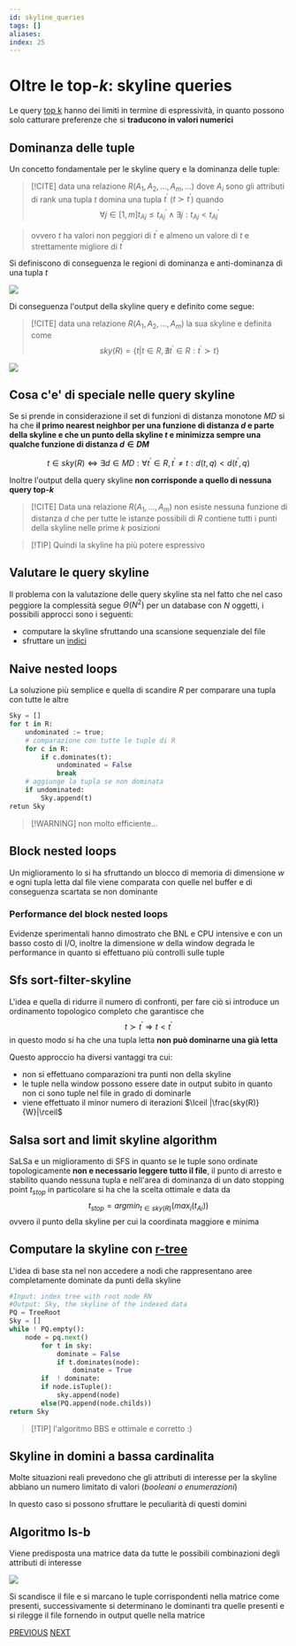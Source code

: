 ```yaml
---
id: skyline_queries
tags: []
aliases: 
index: 25
---
```


# Oltre le top-$k$: skyline queries

Le query [top k](tecnologie_basi_dati/top_k_queries.md) hanno dei limiti in termine di espressività, in quanto possono solo catturare preferenze che si **traducono in valori numerici**

## Dominanza delle tuple

Un concetto fondamentale per le skyline query e la dominanza delle tuple:

>[!CITE] data una relazione $R(A_1,A_2,...,A_m,...)$ dove $A_i$ sono gli attributi di rank una tupla $t$ domina una tupla $t^{'}$ ($t \succ t^{'}$) quando $$\forall j \in [1,m] t_{Aj} \leq t^{'}_{Aj} \land \exists j: t_{Aj} \lt t^{'}_{Aj}$$ 

>ovvero $t$ ha valori non peggiori di $t^{'}$ e almeno un valore di $t$ e strettamente migliore di $t^{'}$

Si definiscono di conseguenza le regioni di dominanza e anti-dominanza di una tupla $t$

![](tecnologie_basi_dati/Pasted%20image%2020250220161559.png)

Di conseguenza l'output della skyline query e definito come segue:

>[!CITE] data una relazione $R(A_1,A_2,...,A_m)$ la sua skyline e definita come $$sky(R) = \{t | t \in R, \nexists t^{'} \in R: t^{'} \succ t\}$$

![](tecnologie_basi_dati/Pasted%20image%2020250220162016.png)

## Cosa c'e' di speciale nelle query skyline

Se si prende in considerazione il set di funzioni di distanza monotone $MD$ si ha che **il primo nearest neighbor per una funzione di distanza $d$ e parte della skyline e  che un punto della skyline $t$ e minimizza sempre una qualche funzione di distanza $d \in DM$**

$$
t \in sky(R) \Leftrightarrow  \exists d \in MD: \forall t^{'} \in R, t^{'} \neq t: d(t,q) \lt d(t^{'},q)
$$

Inoltre l'output della query skyline **non corrisponde a quello di nessuna query top-$k$**

>[!CITE] Data una relazione $R(A_1,...,A_m)$ non esiste nessuna funzione di distanza $d$ che per tutte le istanze possibili di $R$ contiene tutti i punti della skyline nelle prime $k$ posizioni 

>[!TIP] Quindi la skyline ha più potere espressivo 

## Valutare le query skyline

Il problema con la valutazione delle query skyline sta nel fatto che nel caso peggiore la complessità segue $\Theta(N^2)$  per un database con $N$ oggetti, i possibili approcci sono i seguenti:

- computare la skyline sfruttando una scansione sequenziale del file
- sfruttare un [indici](tecnologie_basi_dati/indici.md)

## Naive nested loops

La soluzione più semplice e quella di scandire $R$ per comparare una tupla con tutte le altre

```python
Sky = []
for t in R:
	undominated := true;
	# comparazione con tutte le tuple di R
	for c in R:
		if c.dominates(t): 
			undominated = False 
			break
	# aggiunge la tupla se non dominata
	if undominated:
		Sky.append(t)
retun Sky
```
>[!WARNING] non molto efficiente...

## Block nested loops

Un miglioramento lo si ha  sfruttando un blocco di memoria di dimensione $w$  e ogni tupla letta dal file viene comparata con quelle nel buffer e di conseguenza scartata se non dominante

### Performance del block nested loops

Evidenze sperimentali hanno dimostrato che BNL e CPU intensive e con un basso costo di I/O, inoltre la dimensione $w$ della window degrada le performance in quanto  si effettuano più controlli sulle tuple

## Sfs sort-filter-skyline

L'idea e quella di ridurre il numero di confronti, per fare ciò si introduce un ordinamento topologico completo che garantisce che $$t \succ t^{'} \Rightarrow t \lt t^{'}$$ in questo modo si ha che una tupla letta **non può dominarne una già letta**

Questo approccio ha diversi vantaggi tra cui:

- non si effettuano comparazioni tra punti non della skyline
- le tuple nella window possono essere date in output subito in quanto non ci sono tuple nel file in grado di dominarle
- viene effettuato il minor numero di iterazioni $\lceil |\frac{sky(R)}{W}|\rceil$

## Salsa sort and limit skyline algorithm

SaLSa e un miglioramento di SFS in quanto se le tuple sono ordinate topologicamente **non e necessario leggere tutto il file**, il punto di arresto e stabilito quando nessuna tupla e nell'area di dominanza di un dato stopping point $t_{stop}$ in particolare si ha che la scelta ottimale e data da $$ t_{stop} = argmin_{t \in sky(R)}(max_i(t_{Ai}))$$ ovvero il punto della skyline per cui la coordinata maggiore e minima


## Computare la skyline con [r-tree](tecnologie_basi_dati/r-tree.md)

L'idea di base sta nel non accedere a nodi che rappresentano aree completamente dominate da punti della skyline

```python
#Input: index tree with root node RN
#Output: Sky, the skyline of the indexed data
PQ = TreeRoot
Sky = []
while ! PQ.empty():
	node = pq.next()
		for t in sky:
			dominate = False
			if t.dominates(node):
				dominate = True
		if  ! dominate:
		if node.isTuple():
			sky.append(node)
		else(PQ.append(node.childs))
return Sky
```

>[!TIP] l'algoritmo BBS e ottimale e corretto :)

## Skyline in domini a bassa cardinalita

Molte situazioni reali prevedono che gli attributi di interesse per la skyline abbiano un numero limitato di valori (*booleani o enumerazioni*)

In questo caso si possono sfruttare le peculiarità di questi domini

## Algoritmo ls-b

Viene predisposta una matrice data da tutte le possibili combinazioni degli attributi di interesse

![](tecnologie_basi_dati/Pasted%20image%2020250220174021.png)

Si scandisce il file e si marcano le tuple corrispondenti nella matrice come presenti, successivamente si determinano le dominanti tra quelle presenti e si rilegge il file fornendo in output quelle nella matrice

[PREVIOUS](tecnologie_basi_dati/ranksql.md) [NEXT](tecnologie_basi_dati/big_data.md)
